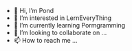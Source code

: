 - 👋 Hi, I’m Pond
- 👀 I’m interested in LernEveryThing
- 🌱 I’m currently learning Pormgramming
- 💞️ I’m looking to collaborate on ...
- 📫 How to reach me ...

<!---
masterpongpon/masterpongpon is a ✨ special ✨ repository because its `README.md` (this file) appears on your GitHub profile.
You can click the Preview link to take a look at your changes.
--->

